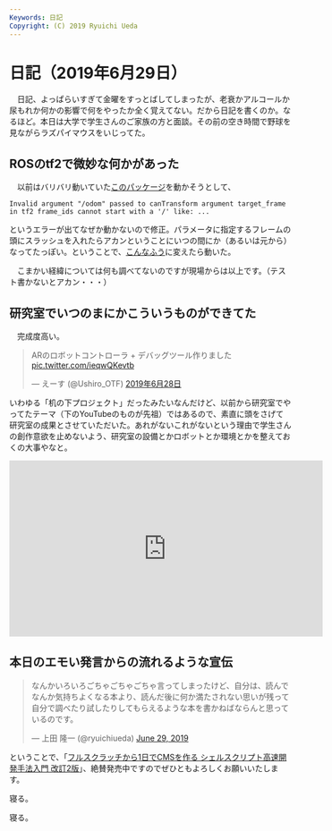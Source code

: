```yaml
---
Keywords: 日記
Copyright: (C) 2019 Ryuichi Ueda
---
```


# 日記（2019年6月29日）

　日記、よっぱらいすぎて金曜をすっとばしてしまったが、老衰かアルコールか尿もれか何かの影響で何をやったか全く覚えてない。だから日記を書くのか。なるほど。本日は大学で学生さんのご家族の方と面談。その前の空き時間で野球を見ながらラズパイマウスをいじってた。

## ROSのtf2で微妙な何かがあった

　以前はバリバリ動いていた[このパッケージ](https://github.com/ryuichiueda/raspimouse_navigation_3)を動かそうとして、

```
Invalid argument "/odom" passed to canTransform argument target_frame in tf2 frame_ids cannot start with a '/' like: ...
```

というエラーが出てなぜか動かないので修正。パラメータに指定するフレームの頭にスラッシュを入れたらアカンということにいつの間にか（あるいは元から）なってたっぽい。ということで、[こんなふう](https://github.com/ryuichiueda/raspimouse_navigation_3/commit/c1c3dca4ea008e7f488f6d39faaf0aa953568b71#diff-2f5bfa1f6175ba86d4a527709bc0a282)に変えたら動いた。

　こまかい経緯については何も調べてないのですが現場からは以上です。（テスト書かないとアカン・・・）

## 研究室でいつのまにかこういうものができてた

　完成度高い。

<blockquote class="twitter-tweet" data-lang="ja"><p lang="ja" dir="ltr">ARのロボットコントローラ + デバッグツール作りました <a href="https://t.co/ieqwQKevtb">pic.twitter.com/ieqwQKevtb</a></p>&mdash; えーす (@Ushiro_OTF) <a href="https://twitter.com/Ushiro_OTF/status/1144543273467334656?ref_src=twsrc%5Etfw">2019年6月28日</a></blockquote>
<script async src="https://platform.twitter.com/widgets.js" charset="utf-8"></script>


いわゆる「机の下プロジェクト」だったみたいなんだけど、以前から研究室でやってたテーマ（下のYouTubeのものが先祖）ではあるので、素直に頭をさげて研究室の成果とさせていただいた。あれがないこれがないという理由で学生さんの創作意欲を止めないよう、研究室の設備とかロボットとか環境とかを整えておくの大事やなと。

<iframe width="560" height="315" src="https://www.youtube.com/embed/Kvja3ROYhB4" frameborder="0" allow="accelerometer; autoplay; encrypted-media; gyroscope; picture-in-picture" allowfullscreen></iframe>

## 本日のエモい発言からの流れるような宣伝

<blockquote class="twitter-tweet" data-partner="tweetdeck"><p lang="ja" dir="ltr">なんかいろいろごちゃごちゃごちゃ言ってしまったけど、自分は、読んでなんか気持ちよくなる本より、読んだ後に何か満たされない思いが残って自分で調べたり試したりしてもらえるような本を書かねばならんと思っているのです。</p>&mdash; 上田 隆一 (@ryuichiueda) <a href="https://twitter.com/ryuichiueda/status/1144969295148933120?ref_src=twsrc%5Etfw">June 29, 2019</a></blockquote>
<script async src="https://platform.twitter.com/widgets.js" charset="utf-8"></script>

ということで、「[フルスクラッチから1日でCMSを作る シェルスクリプト高速開発手法入門 改訂2版](/?post=20190616_bashcms2_book)」、絶賛発売中ですのでぜひともよろしくお願いいたします。


寝る。

寝る。
